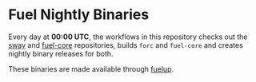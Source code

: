 # Fuel Nightly Binaries

Every day at **00:00 UTC**, the workflows in this repository checks out
the [sway] and [fuel-core] repositories, builds `forc` and `fuel-core`
and creates nightly binary releases for both.

These binaries are made available through [fuelup].

[sway]: https://github.com/FuelLabs/sway
[fuel-core]: https://github.com/FuelLabs/fuel-core
[fuelup]: https://github.com/FuelLabs/fuelup
